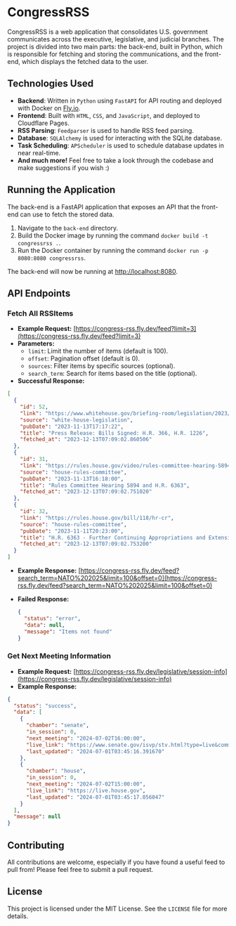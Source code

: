 # CongressRSS

CongressRSS is a web application that consolidates U.S. government communicates across the executive, legislative, and judicial branches. The project is divided into two main parts: the back-end, built in Python, which is responsible for fetching and storing the communications, and the front-end, which displays the fetched data to the user.

## Technologies Used

- **Backend**: Written in `Python` using `FastAPI` for API routing and deployed with Docker on [Fly.io](https://fly.io).
- **Frontend**: Built with `HTML`, `CSS`, and `JavaScript`, and deployed to Cloudflare Pages.
- **RSS Parsing**: `Feedparser` is used to handle RSS feed parsing.
- **Database**: `SQLAlchemy` is used for interacting with the SQLite database.
- **Task Scheduling**: `APScheduler` is used to schedule database updates in near real-time.
- **And much more!** Feel free to take a look through the codebase and make suggestions if you wish :)

## Running the Application

The back-end is a FastAPI application that exposes an API that the front-end can use to fetch the stored data.

1. Navigate to the `back-end` directory.
2. Build the Docker image by running the command `docker build -t congressrss .`.
3. Run the Docker container by running the command `docker run -p 8080:8080 congressrss`.

The back-end will now be running at [http://localhost:8080](http://localhost:8080).

## API Endpoints

### Fetch All RSSItems

- **Example Request:** [https://congress-rss.fly.dev/feed?limit=3](https://congress-rss.fly.dev/feed?limit=3)
- **Parameters:**
  - `limit`: Limit the number of items (default is 100).
  - `offset`: Pagination offset (default is 0).
  - `sources`: Filter items by specific sources (optional).
  - `search_term`: Search for items based on the title (optional).
- **Successful Response:**

```json
[
  {
    "id": 52,
    "link": "https://www.whitehouse.gov/briefing-room/legislation/2023/11/13/press-release-bills-signed-h-r-366-h-r-1226/",
    "source": "white-house-legislation",
    "pubDate": "2023-11-13T17:17:22",
    "title": "Press Release: Bills Signed: H.R. 366, H.R. 1226",
    "fetched_at": "2023-12-13T07:09:02.860506"
  },
  {
    "id": 31,
    "link": "https://rules.house.gov/video/rules-committee-hearing-5894-and-hr-6363",
    "source": "house-rules-committee",
    "pubDate": "2023-11-13T16:18:00",
    "title": "Rules Committee Hearing 5894 and H.R. 6363",
    "fetched_at": "2023-12-13T07:09:02.751020"
  },
  {
    "id": 32,
    "link": "https://rules.house.gov/bill/118/hr-cr",
    "source": "house-rules-committee",
    "pubDate": "2023-11-11T20:23:00",
    "title": "H.R. 6363 - Further Continuing Appropriations and Extensions Act, 2024",
    "fetched_at": "2023-12-13T07:09:02.753200"
  }
]
```

- **Example Response:** [https://congress-rss.fly.dev/feed?search_term=NATO%202025&limit=100&offset=0](https://congress-rss.fly.dev/feed?search_term=NATO%202025&limit=100&offset=0)

- **Failed Response:**

  ```json
  {
    "status": "error",
    "data": null,
    "message": "Items not found"
  }
  ```

### Get Next Meeting Information

- **Example Request:** [https://congress-rss.fly.dev/legislative/session-info](https://congress-rss.fly.dev/legislative/session-info)
- **Example Response:**

```json
{
  "status": "success",
  "data": [
    {
      "chamber": "senate",
      "in_session": 0,
      "next_meeting": "2024-07-02T16:00:00",
      "live_link": "https://www.senate.gov/isvp/stv.html?type=live&comm=stv&filename=stv070224",
      "last_updated": "2024-07-01T03:45:16.391670"
    },
    {
      "chamber": "house",
      "in_session": 0,
      "next_meeting": "2024-07-02T15:00:00",
      "live_link": "https://live.house.gov",
      "last_updated": "2024-07-01T03:45:17.056047"
    }
  ],
  "message": null
}
```

## Contributing

All contributions are welcome, especially if you have found a useful feed to pull from! Please feel free to submit a pull request.

## License

This project is licensed under the MIT License. See the `LICENSE` file for more details.
